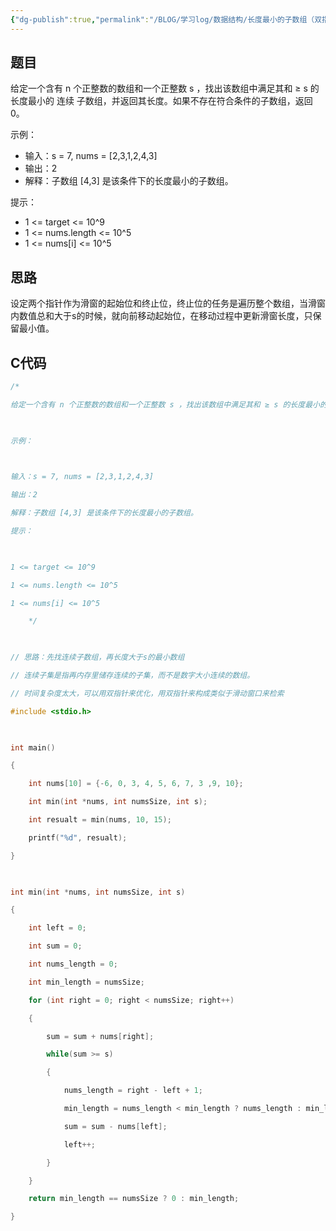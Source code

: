 ```yaml
---
{"dg-publish":true,"permalink":"/BLOG/学习log/数据结构/长度最小的子数组（双指针）（滑动窗口）/"}
---
```


## 题目
给定一个含有 n 个正整数的数组和一个正整数 s ，找出该数组中满足其和 ≥ s 的长度最小的 连续 子数组，并返回其长度。如果不存在符合条件的子数组，返回 0。

示例：

- 输入：s = 7, nums = [2,3,1,2,4,3]
- 输出：2
- 解释：子数组 [4,3] 是该条件下的长度最小的子数组。

提示：

- 1 <= target <= 10^9
- 1 <= nums.length <= 10^5
- 1 <= nums[i] <= 10^5
## 思路
设定两个指针作为滑窗的起始位和终止位，终止位的任务是遍历整个数组，当滑窗内数值总和大于s的时候，就向前移动起始位，在移动过程中更新滑窗长度，只保留最小值。
## C代码
~~~c
/*

给定一个含有 n 个正整数的数组和一个正整数 s ，找出该数组中满足其和 ≥ s 的长度最小的 连续 子数组，并返回其长度。如果不存在符合条件的子数组，返回 0。

  

示例：

  

输入：s = 7, nums = [2,3,1,2,4,3]

输出：2

解释：子数组 [4,3] 是该条件下的长度最小的子数组。

提示：

  

1 <= target <= 10^9

1 <= nums.length <= 10^5

1 <= nums[i] <= 10^5

    */

  

// 思路：先找连续子数组，再长度大于s的最小数组

// 连续子集是指再内存里储存连续的子集，而不是数字大小连续的数组。

// 时间复杂度太大，可以用双指针来优化，用双指针来构成类似于滑动窗口来检索

#include <stdio.h>

  

int main()

{

    int nums[10] = {-6, 0, 3, 4, 5, 6, 7, 3 ,9, 10};

    int min(int *nums, int numsSize, int s);

    int resualt = min(nums, 10, 15);

    printf("%d", resualt);

}

  

int min(int *nums, int numsSize, int s)

{

    int left = 0;

    int sum = 0;

    int nums_length = 0;

    int min_length = numsSize;

    for (int right = 0; right < numsSize; right++)

    {

        sum = sum + nums[right];

        while(sum >= s)

        {

            nums_length = right - left + 1;

            min_length = nums_length < min_length ? nums_length : min_length;

            sum = sum - nums[left];

            left++;

        }

    }

    return min_length == numsSize ? 0 : min_length;

}
~~~
